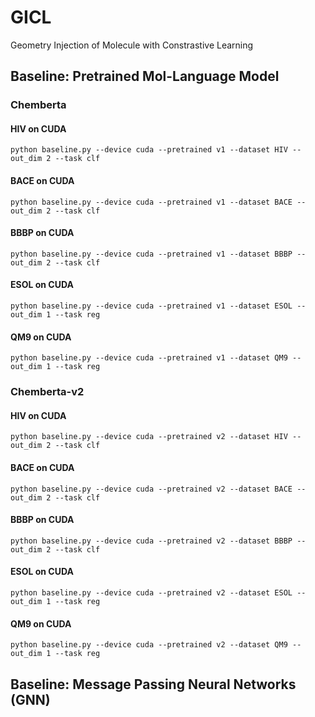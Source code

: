 # GICL
Geometry Injection of Molecule with Constrastive Learning


## Baseline: Pretrained Mol-Language Model
### Chemberta

#### HIV on CUDA
```
python baseline.py --device cuda --pretrained v1 --dataset HIV --out_dim 2 --task clf
```

#### BACE on CUDA
```
python baseline.py --device cuda --pretrained v1 --dataset BACE --out_dim 2 --task clf
```

#### BBBP on CUDA
```
python baseline.py --device cuda --pretrained v1 --dataset BBBP --out_dim 2 --task clf
```

#### ESOL on CUDA
```
python baseline.py --device cuda --pretrained v1 --dataset ESOL --out_dim 1 --task reg
```

#### QM9 on CUDA
```
python baseline.py --device cuda --pretrained v1 --dataset QM9 --out_dim 1 --task reg
```


### Chemberta-v2

#### HIV on CUDA
```
python baseline.py --device cuda --pretrained v2 --dataset HIV --out_dim 2 --task clf
```

#### BACE on CUDA
```
python baseline.py --device cuda --pretrained v2 --dataset BACE --out_dim 2 --task clf
```

#### BBBP on CUDA
```
python baseline.py --device cuda --pretrained v2 --dataset BBBP --out_dim 2 --task clf
```

#### ESOL on CUDA
```
python baseline.py --device cuda --pretrained v2 --dataset ESOL --out_dim 1 --task reg
```

#### QM9 on CUDA
```
python baseline.py --device cuda --pretrained v2 --dataset QM9 --out_dim 1 --task reg
```



## Baseline: Message Passing Neural Networks (GNN)
